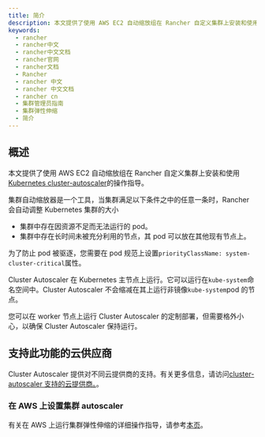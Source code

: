 ```yaml
---
title: 简介
description: 本文提供了使用 AWS EC2 自动缩放组在 Rancher 自定义集群上安装和使用Kubernetes cluster-autoscaler的操作指导。集群自动缩放器是一个工具，当集群满足以下条件之中的任意一条时，Rancher 会自动调整 Kubernetes 集群的大小：集群中存在因资源不足而无法运行的 pod，或集群中存在长时间未被充分利用的节点，其 pod 可以放在其他现有节点上。
keywords:
  - rancher
  - rancher中文
  - rancher中文文档
  - rancher官网
  - rancher文档
  - Rancher
  - rancher 中文
  - rancher 中文文档
  - rancher cn
  - 集群管理员指南
  - 集群弹性伸缩
  - 简介
---
```


## 概述

本文提供了使用 AWS EC2 自动缩放组在 Rancher 自定义集群上安装和使用[Kubernetes cluster-autoscaler](https://github.com/kubernetes/autoscaler/blob/master/cluster-autoscaler/)的操作指导。

集群自动缩放器是一个工具，当集群满足以下条件之中的任意一条时，Rancher 会自动调整 Kubernetes 集群的大小

- 集群中存在因资源不足而无法运行的 pod。
- 集群中存在长时间未被充分利用的节点，其 pod 可以放在其他现有节点上。

为了防止 pod 被驱逐，您需要在 pod 规范上设置`priorityClassName: system-cluster-critical`属性。

Cluster Autoscaler 在 Kubernetes 主节点上运行。它可以运行在`kube-system`命名空间中。Cluster Autoscaler 不会缩减在其上运行非镜像`kube-system`pod 的节点。

您可以在 worker 节点上运行 Cluster Autoscaler 的定制部署，但需要格外小心，以确保 Cluster Autoscaler 保持运行。

## 支持此功能的云供应商

Cluster Autoscaler 提供对不同云提供商的支持。有关更多信息，请访问[cluster-autoscaler 支持的云提供商。](https://github.com/kubernetes/autoscaler/tree/master/cluster-autoscaler#deployment)。

### 在 AWS 上设置集群 autoscaler

有关在 AWS 上运行集群弹性伸缩的详细操作指导，请参考[本页](/docs/rancher2/cluster-admin/cluster-autoscaler/amazon/_index)。
